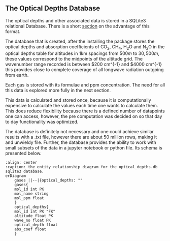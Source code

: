 ## The Optical Depths Database
The optical depths and other associated data is stored in a SQLite3 relational Database. There is a short [section](../SimpleTrans/SimpleTrans_1.md) on the advantage of this format. 

The database that is created, after the installing the package stores the optical depths and absorption coefficients of $\textrm{CO}_2$, $\textrm{CH}_4$, $\textrm{H}_2\textrm{O}$ and $\textrm{N}_2\textrm{O}$ in the optical depths table for altitudes in 1km spacings from $500 m$ to $30,500 m$, these values correspond to the midpoints of the altitude grid. The wavenumber range recorded is between $200 cm^{-1} and $4000 cm^{-1} this provides close to complete coverage of all longwave radiation outgoing from earth.

Each gas is stored with its formulae and ppm concentration. The need for all this data is explored more fully in the next section.

This data is calculated and stored once, because it is computationally expensive to calculate the values each time one wants to calculate them. This does reduce flexibility because there is a defined number of datapoints one can access, however, the pre computation was decided on so that day to day functionality was optimized.

The database is definitely not necessary and one could achieve similar results with a .txt file, however there are about 50 million rows, making it and unwieldy file. Further, the database provides the ability to work with small subsets of the data in a jupyter notebook or python file. Its schema is presented below. 

```{mermaid}   
:align: center
:caption: the entity relationship diagram for the optical_depths.db sqlite3 database.
erDiagram
    gases ||--|{optical_depths: ""
    gases{
    mol_id int PK
    mol_name string
    mol_ppm float
    }
    optical_depths{
    mol_id int PK "FK"
    altitude float PK
    wave_no float PK
    optical_depth float
    abs_coef float
    }
```
